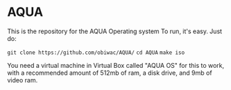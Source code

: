 # AQUA
This is the repository for the AQUA Operating system
To run, it's easy. Just do:

`git clone https://github.com/obiwac/AQUA/`
`cd AQUA`
`make iso`

You need a virtual machine in Virtual Box called "AQUA OS" for this to work, with a recommended amount of 512mb of ram, a disk drive, and 9mb of video ram.
